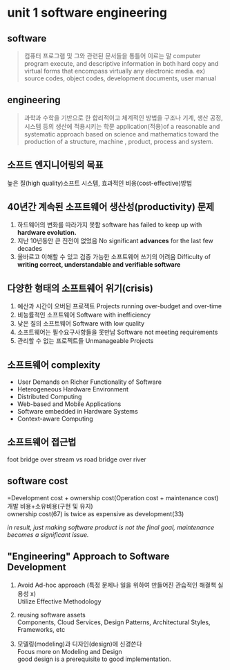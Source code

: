 unit 1 software engineering
===========================

software
--------
> 컴퓨터 프로그램 및 그와 관련된 문서들을 통틀어 이르는 말
> computer program execute, and descriptive information in both hard copy and virtual forms that encompass virtually any electronic media.
ex) <virtual forms> source codes, object codes, <hard copy> development documents, user manual

engineering
-----------
> 과학과 수학을 기반으로 한 합리적이고 체계적인 방법을 구조나 기계, 생산 공정, 시스템 등의 생산에 적용시키는 학문
> application(적용)of a reasonable and systematic approach based on science and mathematics toward the production of a structure, machine , product, process and system.

소프트 엔지니어링의 목표
-----------------------
높은 질(high quality)소프트 시스템, 효과적인 비용(cost-effective)방법

40년간 계속된 소프트웨어 생산성(productivity) 문제
----------------------------------------------------
1. 하드웨어의 변화를 따라가지 못함
   software has failed to keep up with **hardware evolution.**
2. 지난 10년동안 큰 진전이 없었음
   No significant **advances** for the last few decades
3. 올바르고 이해할 수 있고 검증 가능한 소프트웨어 쓰기의 어려움
   Difficulty of **writing correct, understandable and verifiable software**

다양한 형태의 소프트웨어 위기(crisis)
-----------------------------------
1. 예산과 시간이 오버된 프로젝트
   Projects running over-budget and over-time
2. 비능률적인 소프트웨어
   Software with inefficiency
3. 낮은 질의 소프트웨어
   Software with low quality
4. 소프트웨어는 필수요구사항들을 못만남
   Software not meeting requirements
5. 관리할 수 없는 프로젝트들
   Unmanageable Projects

소프트웨어 complexity
--------------------
* User Demands on Richer Functionality of Software 
* Heterogeneous Hardware Environment 
* Distributed Computing 
* Web-based and Mobile Applications 
* Software embedded in Hardware Systems 
* Context-aware Computing

소프트웨어 접근법
---------------
foot bridge over stream vs road bridge over river

software cost
-------------
=Development cost + ownership cost(Operation cost + maintenance cost)  
개발 비용+소유비용(구현 및 유지)  
ownership cost(67) is twice as expensive as development(33)  

*in result, just making software product is not the final goal, maintenance becomes a significant issue.*

"Engineering" Approach to Software Development
----------------------------------------------
1. Avoid Ad-hoc approach (특정 문제나 일을 위하여 만들어진 관습적인 해결책 실용성 x)  
   Utilize Effective Methodology

2. reusing software assets  
   Components, Cloud Services, Design Patterns, Architectural Styles, Frameworks, etc

3. 모델링(modeling)과 디자인(design)에 신경쓴다  
   Focus more on Modeling and Design  
   good design is a prerequisite to good implementation.
